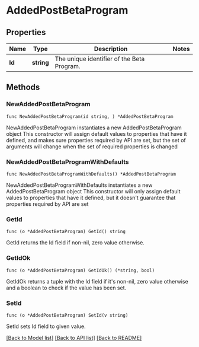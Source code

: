 # AddedPostBetaProgram

## Properties

Name | Type | Description | Notes
------------ | ------------- | ------------- | -------------
**Id** | **string** | The unique identifier of the Beta Program. | 

## Methods

### NewAddedPostBetaProgram

`func NewAddedPostBetaProgram(id string, ) *AddedPostBetaProgram`

NewAddedPostBetaProgram instantiates a new AddedPostBetaProgram object
This constructor will assign default values to properties that have it defined,
and makes sure properties required by API are set, but the set of arguments
will change when the set of required properties is changed

### NewAddedPostBetaProgramWithDefaults

`func NewAddedPostBetaProgramWithDefaults() *AddedPostBetaProgram`

NewAddedPostBetaProgramWithDefaults instantiates a new AddedPostBetaProgram object
This constructor will only assign default values to properties that have it defined,
but it doesn't guarantee that properties required by API are set

### GetId

`func (o *AddedPostBetaProgram) GetId() string`

GetId returns the Id field if non-nil, zero value otherwise.

### GetIdOk

`func (o *AddedPostBetaProgram) GetIdOk() (*string, bool)`

GetIdOk returns a tuple with the Id field if it's non-nil, zero value otherwise
and a boolean to check if the value has been set.

### SetId

`func (o *AddedPostBetaProgram) SetId(v string)`

SetId sets Id field to given value.



[[Back to Model list]](../README.md#documentation-for-models) [[Back to API list]](../README.md#documentation-for-api-endpoints) [[Back to README]](../README.md)


